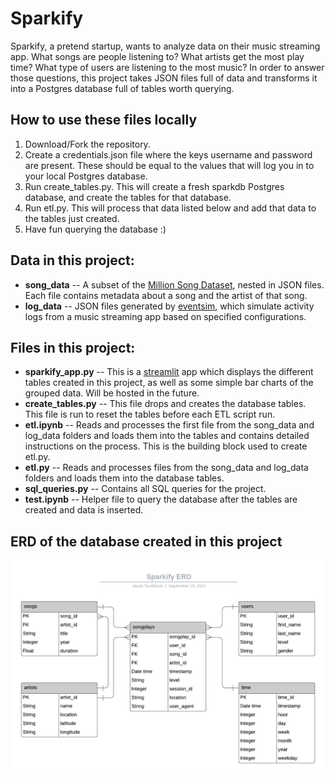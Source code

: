 # Sparkify

Sparkify, a pretend startup, wants to analyze data on their music streaming app. What songs are people listening to? What artists get the most play time? What type of users are listening to the most music? In order to answer those questions, this project takes JSON files full of data and transforms it into a Postgres database full of tables worth querying. 

## How to use these files locally
1. Download/Fork the repository.
2. Create a credentials.json file where the keys username and password are present. These should be equal to the values that will log you in to your local Postgres database.
3. Run create_tables.py. This will create a fresh sparkdb Postgres database, and create the tables for that database.
4. Run etl.py. This will process that data listed below and add that data to the tables just created.
5. Have fun querying the database :)

## Data in this project:
- **song_data** -- A subset of the [Million Song Dataset](http://millionsongdataset.com), nested in JSON files. Each file contains metadata about a song and the artist of that song.
- **log_data** -- JSON files generated by [eventsim](https://github.com/Interana/eventsim), which simulate activity logs from a music streaming app based on specified configurations.

## Files in this project:
- **sparkify_app.py** -- This is a [streamlit](https://streamlit.io) app which displays the different tables created in this project, as well as some simple bar charts of the grouped data. Will be hosted in the future.
- **create_tables.py** -- This file drops and creates the database tables. This file is run to reset the tables before each ETL script run.
- **etl.ipynb** -- Reads and processes the first file from the song_data and log_data folders and loads them into the tables and contains detailed instructions on the process. This is the building block used to create etl.py.
- **etl.py** -- Reads and processes files from the song_data and log_data folders and loads them into the database tables.
- **sql_queries.py** -- Contains all SQL queries for the project.
- **test.ipynb** -- Helper file to query the database after the tables are created and data is inserted.

## ERD of the database created in this project

![Sparkify ERD](SparkifyERD.png)